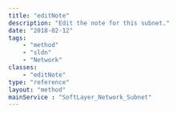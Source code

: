 ```yaml
---
title: "editNote"
description: "Edit the note for this subnet."
date: "2018-02-12"
tags:
    - "method"
    - "sldn"
    - "Network"
classes:
    - "editNote"
type: "reference"
layout: "method"
mainService : "SoftLayer_Network_Subnet"
---
```

